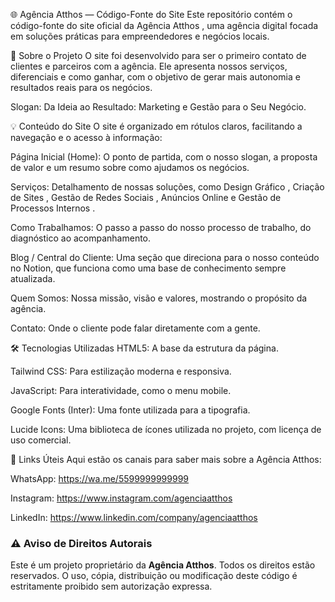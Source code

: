 🌐 Agência Atthos — Código-Fonte do Site
Este repositório contém o código-fonte do site oficial da Agência Atthos , uma agência digital focada em soluções práticas para empreendedores e negócios locais.

🚀 Sobre o Projeto
O site foi desenvolvido para ser o primeiro contato de clientes e parceiros com a agência. Ele apresenta nossos serviços, diferenciais e como ganhar, com o objetivo de gerar mais autonomia e resultados reais para os negócios.

Slogan: Da Ideia ao Resultado: Marketing e Gestão para o Seu Negócio.

💡 Conteúdo do Site
O site é organizado em rótulos claros, facilitando a navegação e o acesso à informação:

Página Inicial (Home): O ponto de partida, com o nosso slogan, a proposta de valor e um resumo sobre como ajudamos os negócios.

Serviços: Detalhamento de nossas soluções, como Design Gráfico , Criação de Sites , Gestão de Redes Sociais , Anúncios Online e Gestão de Processos Internos .

Como Trabalhamos: O passo a passo do nosso processo de trabalho, do diagnóstico ao acompanhamento.

Blog / Central do Cliente: Uma seção que direciona para o nosso conteúdo no Notion, que funciona como uma base de conhecimento sempre atualizada.

Quem Somos: Nossa missão, visão e valores, mostrando o propósito da agência.

Contato: Onde o cliente pode falar diretamente com a gente.

🛠️ Tecnologias Utilizadas
HTML5: A base da estrutura da página.

Tailwind CSS: Para estilização moderna e responsiva.

JavaScript: Para interatividade, como o menu mobile.

Google Fonts (Inter): Uma fonte utilizada para a tipografia.

Lucide Icons: Uma biblioteca de ícones utilizada no projeto, com licença de uso comercial.

🔗 Links Úteis
Aqui estão os canais para saber mais sobre a Agência Atthos:

WhatsApp: https://wa.me/5599999999999

Instagram: https://www.instagram.com/agenciaatthos

LinkedIn: https://www.linkedin.com/company/agenciaatthos






### ⚠️ Aviso de Direitos Autorais

Este é um projeto proprietário da **Agência Atthos**. Todos os direitos estão reservados. O uso, cópia, distribuição ou modificação deste código é estritamente proibido sem autorização expressa.
